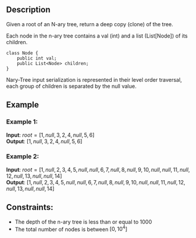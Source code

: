 ## Description
Given a root of an N-ary tree, return a deep copy (clone) of the tree.

Each node in the n-ary tree contains a val (int) and a list (List[Node]) of its children.
```
class Node {
    public int val;
    public List<Node> children;
}
```
Nary-Tree input serialization is represented in their level order traversal, each group of children is separated by the null value.

## Example
### Example 1:
**Input**: $root = [1,null,3,2,4,null,5,6]$  
**Output**: $[1,null,3,2,4,null,5,6]$

### Example 2:
**Input**: $root = [1,null,2,3,4,5,null,null,6,7,null,8,null,9,10,null,null,11,null,12,null,13,null,null,14]$  
**Output**: $[1,null,2,3,4,5,null,null,6,7,null,8,null,9,10,null,null,11,null,12,null,13,null,null,14]$
 
## Constraints:
- The depth of the n-ary tree is less than or equal to $1000$
- The total number of nodes is between $[0, 10^4]$